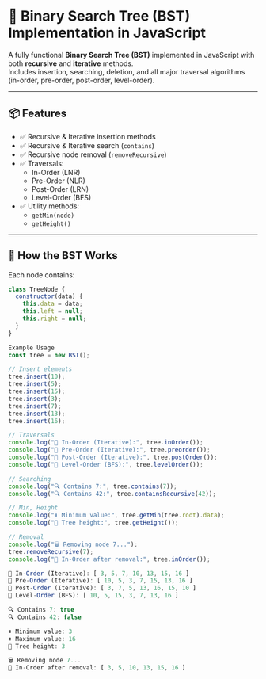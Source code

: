 # 🌳 Binary Search Tree (BST) Implementation in JavaScript

A fully functional **Binary Search Tree (BST)** implemented in JavaScript with both **recursive** and **iterative** methods.  
Includes insertion, searching, deletion, and all major traversal algorithms (in-order, pre-order, post-order, level-order).

---

## 📦 Features

- ✅ Recursive & Iterative insertion methods  
- ✅ Recursive & Iterative search (`contains`)  
- ✅ Recursive node removal (`removeRecursive`)  
- ✅ Traversals:
  - In-Order (LNR)
  - Pre-Order (NLR)
  - Post-Order (LRN)
  - Level-Order (BFS)
- ✅ Utility methods:
  - `getMin(node)`
  - `getHeight()`
---

## 🧠 How the BST Works

Each node contains:
```js
class TreeNode {
  constructor(data) {
    this.data = data;
    this.left = null;
    this.right = null;
  }
}

Example Usage
const tree = new BST();

// Insert elements
tree.insert(10);
tree.insert(5);
tree.insert(15);
tree.insert(3);
tree.insert(7);
tree.insert(13);
tree.insert(16);

// Traversals
console.log("🔹 In-Order (Iterative):", tree.inOrder());
console.log("🔹 Pre-Order (Iterative):", tree.preorder());
console.log("🔹 Post-Order (Iterative):", tree.postOrder());
console.log("🔹 Level-Order (BFS):", tree.levelOrder());

// Searching
console.log("🔍 Contains 7:", tree.contains(7));
console.log("🔍 Contains 42:", tree.containsRecursive(42));

// Min, Height
console.log("⬇️ Minimum value:", tree.getMin(tree.root).data);
console.log("🌳 Tree height:", tree.getHeight());

// Removal
console.log("🗑 Removing node 7...");
tree.removeRecursive(7);
console.log("🔹 In-Order after removal:", tree.inOrder());

🔹 In-Order (Iterative): [ 3, 5, 7, 10, 13, 15, 16 ]
🔹 Pre-Order (Iterative): [ 10, 5, 3, 7, 15, 13, 16 ]
🔹 Post-Order (Iterative): [ 3, 7, 5, 13, 16, 15, 10 ]
🔹 Level-Order (BFS): [ 10, 5, 15, 3, 7, 13, 16 ]

🔍 Contains 7: true
🔍 Contains 42: false

⬇️ Minimum value: 3
⬆️ Maximum value: 16
🌳 Tree height: 3

🗑 Removing node 7...
🔹 In-Order after removal: [ 3, 5, 10, 13, 15, 16 ]


